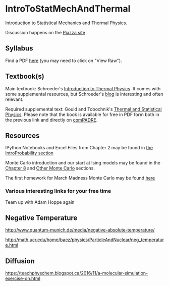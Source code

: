 IntroToStatMechAndThermal
=========================

Introduction to Statistical Mechanics and Thermal Physics.

Discussion happens on the [Piazza site](http://piazza.com/earlham/spring2017/phys375)

## Syllabus ##

Find a PDF [here](SyllabusAndFirstDay/375Syllabus.pdf) (you may need to click on "View Raw").

## Textbook(s) ##

Main textbook: Schroeder's [Introduction to Thermal Physics][Schroeder].
It comes with some supplemental resources, but Schroeder's [blog](http://dvschroeder.blogspot.com/) is interesting and often relevant.

Required supplemental text: Gould and Tobochnik's [Thermal and Statistical Physics][GandT]. Please note that the book is available for free in PDF form both in the previous link and directly on [comPADRE][GandTComp]. 

[Schroeder]: http://physics.weber.edu/thermal/ "An Introduction to Thermal Physics, by Daniel Schroeder"

[GandT]: http://stp.clarku.edu/notes/ "Thermal and Statistical Physics by Gould and Tobochnik"

[GandTComp]: http://www.compadre.org/STP/filingcabinet/share.cfm?UID=10986&FID=21201&code=8E844C06A4 "comPADRE site for Gould and Tobochnik"


## Resources ##

IPython Notebooks and Excel Files from Chapter 2 may be found in [the IntroProbability section](IntroProbability/)

Monte Carlo introduction and our start at Ising models may be found in the [Chapter 8](Chapter8/) and [Other Monte Carlo](OtherMonteCarlo/) sections.

The first homework for March Madness Monte Carlo may be found [here](http://nbviewer.ipython.org/github/mglerner/MarchMadnessMonteCarlo/blob/master/Homework/MMMC2015Homework1.ipynb)

### Various interesting links for your free time ###

Team up with Adam Hoppe again

## Negative Temperature

http://www.quantum-munich.de/media/negative-absolute-temperature/

http://math.ucr.edu/home/baez/physics/ParticleAndNuclear/neg_temperature.html

## Diffusion

https://teachphyschem.blogspot.ca/2016/11/a-molecular-simulation-exercise-on.html